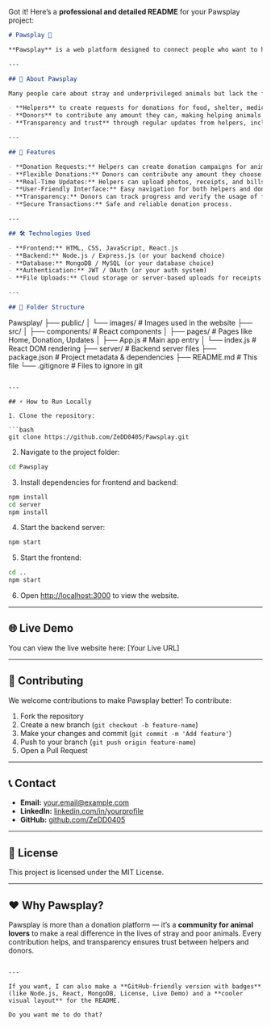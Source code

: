 
Got it! Here’s a **professional and detailed README** for your Pawsplay project:

```markdown
# Pawsplay 🐾

**Pawsplay** is a web platform designed to connect people who want to help stray and poor animals with donors who can contribute financially. The platform ensures **complete transparency** by allowing helpers to update donors on how the collected funds are used, including photos of transactions, bills, and other evidence.

---

## 🐶 About Pawsplay

Many people care about stray and underprivileged animals but lack the funds or resources to support them. **Pawsplay** bridges this gap by allowing:

- **Helpers** to create requests for donations for food, shelter, medicine, or other needs of animals.
- **Donors** to contribute any amount they can, making helping animals accessible to everyone.
- **Transparency and trust** through regular updates from helpers, including receipts, bills, and photos of how the donations were used.

---

## 🌟 Features

- **Donation Requests:** Helpers can create donation campaigns for animals in need.  
- **Flexible Donations:** Donors can contribute any amount they choose.  
- **Real-Time Updates:** Helpers can upload photos, receipts, and bills to show how funds are spent.  
- **User-Friendly Interface:** Easy navigation for both helpers and donors.  
- **Transparency:** Donors can track progress and verify the usage of funds.  
- **Secure Transactions:** Safe and reliable donation process.  

---

## 🛠️ Technologies Used

- **Frontend:** HTML, CSS, JavaScript, React.js  
- **Backend:** Node.js / Express.js (or your backend choice)  
- **Database:** MongoDB / MySQL (or your database choice)  
- **Authentication:** JWT / OAuth (or your auth system)  
- **File Uploads:** Cloud storage or server-based uploads for receipts and images  

---

## 📂 Folder Structure

```

Pawsplay/
├── public/
│   └── images/          # Images used in the website
├── src/
│   ├── components/      # React components
│   ├── pages/           # Pages like Home, Donation, Updates
│   ├── App.js           # Main app entry
│   └── index.js         # React DOM rendering
├── server/              # Backend server files
├── package.json         # Project metadata & dependencies
├── README.md            # This file
└── .gitignore           # Files to ignore in git

````

---

## ⚡ How to Run Locally

1. Clone the repository:

```bash
git clone https://github.com/ZeDD0405/Pawsplay.git
````

2. Navigate to the project folder:

```bash
cd Pawsplay
```

3. Install dependencies for frontend and backend:

```bash
npm install
cd server
npm install
```

4. Start the backend server:

```bash
npm start
```

5. Start the frontend:

```bash
cd ..
npm start
```

6. Open [http://localhost:3000](http://localhost:3000) to view the website.

---

## 🌐 Live Demo

You can view the live website here: \[Your Live URL]

---

## 🤝 Contributing

We welcome contributions to make Pawsplay better! To contribute:

1. Fork the repository
2. Create a new branch (`git checkout -b feature-name`)
3. Make your changes and commit (`git commit -m 'Add feature'`)
4. Push to your branch (`git push origin feature-name`)
5. Open a Pull Request

---

## 📞 Contact

* **Email:** [your.email@example.com](mailto:your.email@example.com)
* **LinkedIn:** [linkedin.com/in/yourprofile](https://linkedin.com/in/yourprofile)
* **GitHub:** [github.com/ZeDD0405](https://github.com/ZeDD0405)

---

## 🎨 License

This project is licensed under the MIT License.

---

## ❤️ Why Pawsplay?

Pawsplay is more than a donation platform — it’s a **community for animal lovers** to make a real difference in the lives of stray and poor animals. Every contribution helps, and transparency ensures trust between helpers and donors.

```

---

If you want, I can also make a **GitHub-friendly version with badges** (like Node.js, React, MongoDB, License, Live Demo) and a **cooler visual layout** for the README.  

Do you want me to do that?
```

